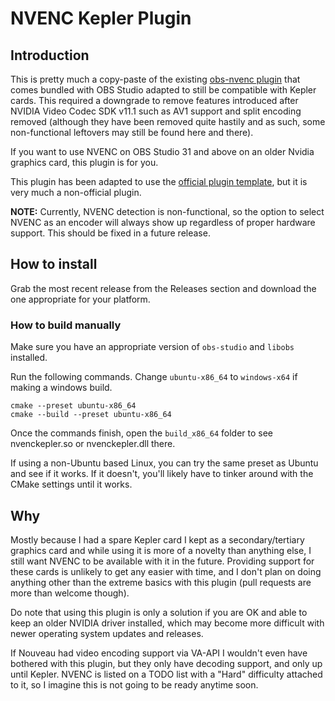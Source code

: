 # NVENC Kepler Plugin

## Introduction

This is pretty much a copy-paste of the existing [obs-nvenc plugin](https://github.com/obsproject/obs-studio/tree/master/plugins/obs-nvenc) that comes bundled with OBS Studio adapted to still be compatible with Kepler cards. This required a downgrade to remove features introduced after NVIDIA Video Codec SDK v11.1 such as AV1 support and split encoding removed (although they have been removed quite hastily and as such, some non-functional leftovers may still be found here and there).

If you want to use NVENC on OBS Studio 31 and above on an older Nvidia graphics card, this plugin is for you.

This plugin has been adapted to use the [official plugin template](https://github.com/obsproject/obs-plugintemplate), but it is very much a non-official plugin.

**NOTE:** Currently, NVENC detection is non-functional, so the option to select NVENC as an encoder will always show up regardless of proper hardware support. This should be fixed in a future release.

## How to install

Grab the most recent release from the Releases section and download the one appropriate for your platform.

### How to build manually

Make sure you have an appropriate version of `obs-studio` and `libobs` installed.

Run the following commands. Change `ubuntu-x86_64` to `windows-x64` if making a windows build.

```
cmake --preset ubuntu-x86_64
cmake --build --preset ubuntu-x86_64
```

Once the commands finish, open the `build_x86_64` folder to see nvenckepler.so or nvenckepler.dll there.

If using a non-Ubuntu based Linux, you can try the same preset as Ubuntu and see if it works. If it doesn't, you'll likely have to tinker around with the CMake settings until it works.

## Why

Mostly because I had a spare Kepler card I kept as a secondary/tertiary graphics card and while using it is more of a novelty than anything else, I still want NVENC to be available with it in the future. Providing support for these cards is unlikely to get any easier with time, and I don't plan on doing anything other than the extreme basics with this plugin (pull requests are more than welcome though).

Do note that using this plugin is only a solution if you are OK and able to keep an older NVIDIA driver installed, which may become more difficult with newer operating system updates and releases.

If Nouveau had video encoding support via VA-API I wouldn't even have bothered with this plugin, but they only have decoding support, and only up until Kepler. NVENC is listed on a TODO list with a "Hard" difficulty attached to it, so I imagine this is not going to be ready anytime soon.